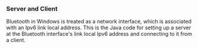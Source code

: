 ### Server and Client

Bluetooth in Windows is treated as a network interface, which is associated with an Ipv6 link local address.
This is the Java code for setting up a server at the Bluetooth interface's link local Ipv6 address and connecting to it from a client.
